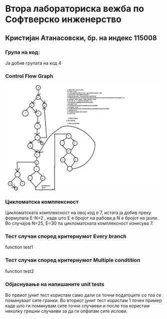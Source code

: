 # Втора лабораториска вежба по Софтверско инженерство

## Кристијан Атанасовски, бр. на индекс 115008

### Група на код: 

Ја добив групата на код 4

###  Control Flow Graph

![alt text](https://github.com/KristijanAt/SI_Lab2_115008/blob/master/control_flow_graph.png?raw=true)

### Цикломатска комплексност

Цикломатската комплексност на овој код е 7, истата ја добив преку формулата E-N+2 , каде што E е бројот на рабови,а N e бројот на јазли. Во случајoв N=25, E=30 па цикломатската комплексност изнесува 7.

### Тест случаи според критериумот  Every branch
function test1

### Тест случаи според критериумот Multiple condtition
function test2

### Објаснување на напишаните unit tests
Во првиот јунит тест користам само дали се точни податоците со тоа се поминуваат сите гранки.
Во вториот јунит тест користам 1 точен пример каде што ги поминувам сите точни случаеви и после тоа користам неколку грешни случаеви за да ги опфатам сите ислови.
